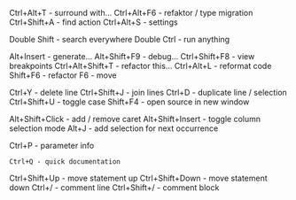 Ctrl+Alt+T - surround with...
Ctrl+Alt+F6 - refaktor / type migration
Ctrl+Shift+A - find action
Ctrl+Alt+S - settings
  
Double Shift - search everywhere
Double Ctrl - run anything

Alt+Insert - generate...
Alt+Shift+F9 - debug...
Ctrl+Shift+F8 - view breakpoints
Ctrl+Alt+Shift+T - refactor this...
Ctrl+Alt+L - reformat code
Shift+F6 - refactor
F6 - move

Ctrl+Y - delete line
Ctrl+Shift+J - join lines
Ctrl+D - duplicate line / selection
Ctrl+Shift+U - toggle case
Shift+F4 - open source in new window

Alt+Shift+Click - add / remove caret
Alt+Shift+Insert - toggle column selection mode
Alt+J - add selection for next occurrence

Ctrl+P - parameter info
``` 
Ctrl+Q - quick documentation
```

Ctrl+Shift+Up - move statement up
Ctrl+Shift+Down - move statement down
Ctrl+/ - comment line
Ctrl+Shift+/ - comment block